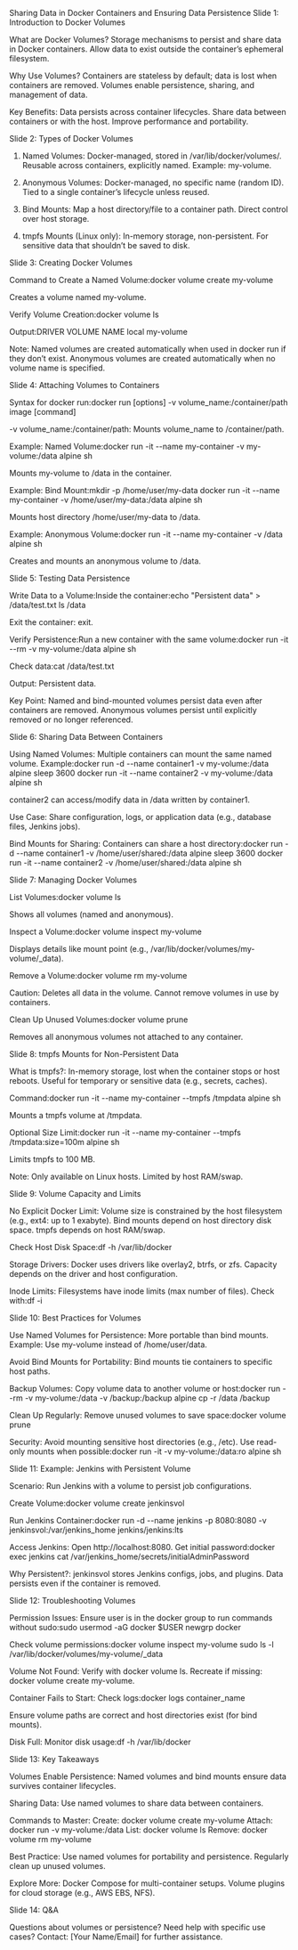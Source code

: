 Sharing Data in Docker Containers and Ensuring Data Persistence
Slide 1: Introduction to Docker Volumes

What are Docker Volumes?
Storage mechanisms to persist and share data in Docker containers.
Allow data to exist outside the container’s ephemeral filesystem.


Why Use Volumes?
Containers are stateless by default; data is lost when containers are removed.
Volumes enable persistence, sharing, and management of data.


Key Benefits:
Data persists across container lifecycles.
Share data between containers or with the host.
Improve performance and portability.




Slide 2: Types of Docker Volumes

1. Named Volumes:
Docker-managed, stored in /var/lib/docker/volumes/.
Reusable across containers, explicitly named.
Example: my-volume.


2. Anonymous Volumes:
Docker-managed, no specific name (random ID).
Tied to a single container’s lifecycle unless reused.


3. Bind Mounts:
Map a host directory/file to a container path.
Direct control over host storage.


4. tmpfs Mounts (Linux only):
In-memory storage, non-persistent.
For sensitive data that shouldn’t be saved to disk.




Slide 3: Creating Docker Volumes

Command to Create a Named Volume:docker volume create my-volume


Creates a volume named my-volume.


Verify Volume Creation:docker volume ls


Output:DRIVER    VOLUME NAME
local     my-volume




Note:
Named volumes are created automatically when used in docker run if they don’t exist.
Anonymous volumes are created automatically when no volume name is specified.




Slide 4: Attaching Volumes to Containers

Syntax for docker run:docker run [options] -v volume_name:/container/path image [command]


-v volume_name:/container/path: Mounts volume_name to /container/path.


Example: Named Volume:docker run -it --name my-container -v my-volume:/data alpine sh


Mounts my-volume to /data in the container.


Example: Bind Mount:mkdir -p /home/user/my-data
docker run -it --name my-container -v /home/user/my-data:/data alpine sh


Mounts host directory /home/user/my-data to /data.


Example: Anonymous Volume:docker run -it --name my-container -v /data alpine sh


Creates and mounts an anonymous volume to /data.




Slide 5: Testing Data Persistence

Write Data to a Volume:Inside the container:echo "Persistent data" > /data/test.txt
ls /data


Exit the container: exit.


Verify Persistence:Run a new container with the same volume:docker run -it --rm -v my-volume:/data alpine sh

Check data:cat /data/test.txt


Output: Persistent data.


Key Point:
Named and bind-mounted volumes persist data even after containers are removed.
Anonymous volumes persist until explicitly removed or no longer referenced.




Slide 6: Sharing Data Between Containers

Using Named Volumes:
Multiple containers can mount the same named volume.
Example:docker run -d --name container1 -v my-volume:/data alpine sleep 3600
docker run -it --name container2 -v my-volume:/data alpine sh


container2 can access/modify data in /data written by container1.




Use Case:
Share configuration, logs, or application data (e.g., database files, Jenkins jobs).


Bind Mounts for Sharing:
Containers can share a host directory:docker run -d --name container1 -v /home/user/shared:/data alpine sleep 3600
docker run -it --name container2 -v /home/user/shared:/data alpine sh






Slide 7: Managing Docker Volumes

List Volumes:docker volume ls


Shows all volumes (named and anonymous).


Inspect a Volume:docker volume inspect my-volume


Displays details like mount point (e.g., /var/lib/docker/volumes/my-volume/_data).


Remove a Volume:docker volume rm my-volume


Caution: Deletes all data in the volume.
Cannot remove volumes in use by containers.


Clean Up Unused Volumes:docker volume prune


Removes all anonymous volumes not attached to any container.




Slide 8: tmpfs Mounts for Non-Persistent Data

What is tmpfs?:
In-memory storage, lost when the container stops or host reboots.
Useful for temporary or sensitive data (e.g., secrets, caches).


Command:docker run -it --name my-container --tmpfs /tmpdata alpine sh


Mounts a tmpfs volume at /tmpdata.


Optional Size Limit:docker run -it --name my-container --tmpfs /tmpdata:size=100m alpine sh


Limits tmpfs to 100 MB.


Note:
Only available on Linux hosts.
Limited by host RAM/swap.




Slide 9: Volume Capacity and Limits

No Explicit Docker Limit:
Volume size is constrained by the host filesystem (e.g., ext4: up to 1 exabyte).
Bind mounts depend on host directory disk space.
tmpfs depends on host RAM/swap.


Check Host Disk Space:df -h /var/lib/docker


Storage Drivers:
Docker uses drivers like overlay2, btrfs, or zfs.
Capacity depends on the driver and host configuration.


Inode Limits:
Filesystems have inode limits (max number of files).
Check with:df -i






Slide 10: Best Practices for Volumes

Use Named Volumes for Persistence:
More portable than bind mounts.
Example: Use my-volume instead of /home/user/data.


Avoid Bind Mounts for Portability:
Bind mounts tie containers to specific host paths.


Backup Volumes:
Copy volume data to another volume or host:docker run --rm -v my-volume:/data -v /backup:/backup alpine cp -r /data /backup




Clean Up Regularly:
Remove unused volumes to save space:docker volume prune




Security:
Avoid mounting sensitive host directories (e.g., /etc).
Use read-only mounts when possible:docker run -it -v my-volume:/data:ro alpine sh






Slide 11: Example: Jenkins with Persistent Volume

Scenario:
Run Jenkins with a volume to persist job configurations.


Create Volume:docker volume create jenkinsvol


Run Jenkins Container:docker run -d --name jenkins -p 8080:8080 -v jenkinsvol:/var/jenkins_home jenkins/jenkins:lts


Access Jenkins:
Open http://localhost:8080.
Get initial password:docker exec jenkins cat /var/jenkins_home/secrets/initialAdminPassword




Why Persistent?:
jenkinsvol stores Jenkins configs, jobs, and plugins.
Data persists even if the container is removed.




Slide 12: Troubleshooting Volumes

Permission Issues:
Ensure user is in the docker group to run commands without sudo:sudo usermod -aG docker $USER
newgrp docker


Check volume permissions:docker volume inspect my-volume
sudo ls -l /var/lib/docker/volumes/my-volume/_data




Volume Not Found:
Verify with docker volume ls.
Recreate if missing: docker volume create my-volume.


Container Fails to Start:
Check logs:docker logs container_name


Ensure volume paths are correct and host directories exist (for bind mounts).


Disk Full:
Monitor disk usage:df -h /var/lib/docker






Slide 13: Key Takeaways

Volumes Enable Persistence:
Named volumes and bind mounts ensure data survives container lifecycles.


Sharing Data:
Use named volumes to share data between containers.


Commands to Master:
Create: docker volume create my-volume
Attach: docker run -v my-volume:/data
List: docker volume ls
Remove: docker volume rm my-volume


Best Practice:
Use named volumes for portability and persistence.
Regularly clean up unused volumes.


Explore More:
Docker Compose for multi-container setups.
Volume plugins for cloud storage (e.g., AWS EBS, NFS).




Slide 14: Q&A

Questions about volumes or persistence?
Need help with specific use cases?
Contact: [Your Name/Email] for further assistance.
